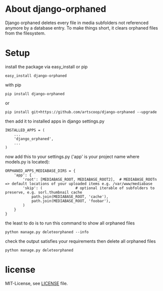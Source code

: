 # About django-orphaned
Django orphaned deletes every file in media subfolders not referenced anymore by a database entry.
To make things short, it clears orphaned files from the filesystem.

# Setup
install the package via easy_install or pip

    easy_install django-orphaned

with pip

    pip install django-orphaned
    
or

    pip install git+https://github.com/artscoop/django-orphaned --upgrade

then add it to installed apps in django settings.py

    INSTALLED_APPS = (
        ...
        'django_orphaned',
        ...
    )

now add this to your settings.py ('app' is your project name where models.py is located):

    ORPHANED_APPS_MEDIABASE_DIRS = {
        'app': {
            'root': [MEDIABASE_ROOT, MEDIABASE_ROOT2],  # MEDIABASE_ROOTn => default locations of your uploaded items e.g. /var/www/mediabase
            'skip': (               # optional iterable of subfolders to preserve, e.g. sorl.thumbnail cache
                path.join(MEDIABASE_ROOT, 'cache'),
                path.join(MEDIABASE_ROOT, 'foobar'),
            )
        }
    }

the least to do is to run this command to show all orphaned files

    python manage.py deleteorphaned --info

check the output satisfies your requirements then delete all orphaned files

    python manage.py deleteorphaned

# license
MIT-License, see [LICENSE](/ledil/django-orphaned/blob/master/LICENSE) file.
